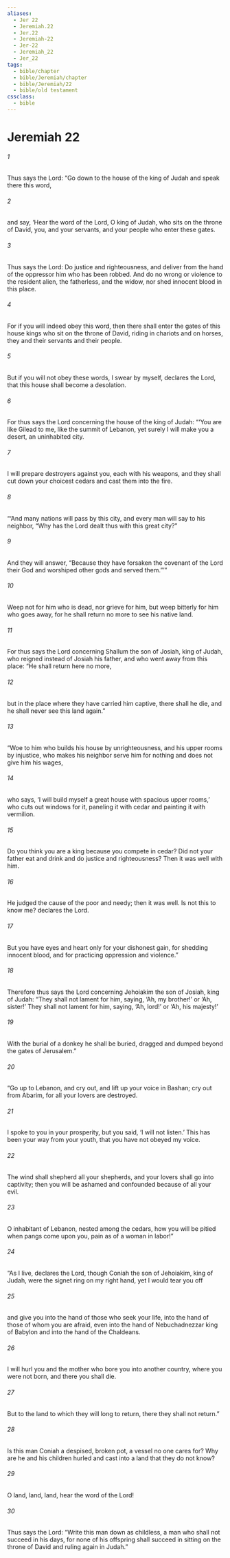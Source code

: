 ```yaml
---
aliases:
  - Jer 22
  - Jeremiah.22
  - Jer.22
  - Jeremiah-22
  - Jer-22
  - Jeremiah_22
  - Jer_22
tags:
  - bible/chapter
  - bible/Jeremiah/chapter
  - bible/Jeremiah/22
  - bible/old testament
cssclass:
  - bible
---
```


# Jeremiah 22

###### 1
Thus says the Lord: “Go down to the house of the king of Judah and speak there this word,
###### 2
and say, ‘Hear the word of the Lord, O king of Judah, who sits on the throne of David, you, and your servants, and your people who enter these gates.
###### 3
Thus says the Lord: Do justice and righteousness, and deliver from the hand of the oppressor him who has been robbed. And do no wrong or violence to the resident alien, the fatherless, and the widow, nor shed innocent blood in this place.
###### 4
For if you will indeed obey this word, then there shall enter the gates of this house kings who sit on the throne of David, riding in chariots and on horses, they and their servants and their people.
###### 5
But if you will not obey these words, I swear by myself, declares the Lord, that this house shall become a desolation.
###### 6
For thus says the Lord concerning the house of the king of Judah: “‘You are like Gilead to me, like the summit of Lebanon, yet surely I will make you a desert,   an uninhabited city.
###### 7
I will prepare destroyers against you, each with his weapons,   and they shall cut down your choicest cedars and cast them into the fire.
###### 8
“‘And many nations will pass by this city, and every man will say to his neighbor, “Why has the Lord dealt thus with this great city?”
###### 9
And they will answer, “Because they have forsaken the covenant of the Lord their God and worshiped other gods and served them.”’”
###### 10
Weep not for him who is dead, nor grieve for him,   but weep bitterly for him who goes away, for he shall return no more to see his native land.
###### 11
For thus says the Lord concerning Shallum the son of Josiah, king of Judah, who reigned instead of Josiah his father, and who went away from this place: “He shall return here no more,
###### 12
but in the place where they have carried him captive, there shall he die, and he shall never see this land again.”
###### 13
“Woe to him who builds his house by unrighteousness, and his upper rooms by injustice,   who makes his neighbor serve him for nothing and does not give him his wages,
###### 14
who says, ‘I will build myself a great house with spacious upper rooms,’ who cuts out windows for it, paneling it with cedar and painting it with vermilion.
###### 15
Do you think you are a king because you compete in cedar? Did not your father eat and drink and do justice and righteousness?   Then it was well with him.
###### 16
He judged the cause of the poor and needy;   then it was well. Is not this to know me? declares the Lord.
###### 17
But you have eyes and heart only for your dishonest gain,   for shedding innocent blood, and for practicing oppression and violence.”
###### 18
Therefore thus says the Lord concerning Jehoiakim the son of Josiah, king of Judah:   “They shall not lament for him, saying,   ‘Ah, my brother!’ or ‘Ah, sister!’ They shall not lament for him, saying,   ‘Ah, lord!’ or ‘Ah, his majesty!’
###### 19
With the burial of a donkey he shall be buried, dragged and dumped beyond the gates of Jerusalem.”
###### 20
“Go up to Lebanon, and cry out, and lift up your voice in Bashan; cry out from Abarim, for all your lovers are destroyed.
###### 21
I spoke to you in your prosperity, but you said, ‘I will not listen.’   This has been your way from your youth, that you have not obeyed my voice.
###### 22
The wind shall shepherd all your shepherds, and your lovers shall go into captivity;   then you will be ashamed and confounded because of all your evil.
###### 23
O inhabitant of Lebanon, nested among the cedars, how you will be pitied when pangs come upon you,   pain as of a woman in labor!”
###### 24
“As I live, declares the Lord, though Coniah the son of Jehoiakim, king of Judah, were the signet ring on my right hand, yet I would tear you off
###### 25
and give you into the hand of those who seek your life, into the hand of those of whom you are afraid, even into the hand of Nebuchadnezzar king of Babylon and into the hand of the Chaldeans.
###### 26
I will hurl you and the mother who bore you into another country, where you were not born, and there you shall die.
###### 27
But to the land to which they will long to return, there they shall not return.”
###### 28
Is this man Coniah a despised, broken pot, a vessel no one cares for? Why are he and his children hurled and cast into a land that they do not know?
###### 29
O land, land, land, hear the word of the Lord!
###### 30
Thus says the Lord: “Write this man down as childless, a man who shall not succeed in his days,   for none of his offspring shall succeed   in sitting on the throne of David and ruling again in Judah.”


